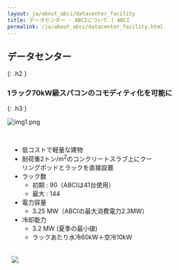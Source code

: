 ```yaml
---
layout: ja/about_abci/datacenter_facility
title: データセンター - ABCIについて | ABCI
permalink: /ja/about_abci/datacenter_facility.html
---
```



## データセンター
{: .h2 }


### 1ラック70kW級スパコンのコモディティ化を可能に
{: .h3 }

![img1.png](../../img/about_abci/data/img1.png)
<br /><br />
<div class="column" style=" max-width:330px; margin:0 10px; margin-bottom:20px">
	<ul class="square_ul">
    	<li class="square">低コストで軽量な建物</li>
        <li class="square">耐荷重2トン/m<sup>2</sup>のコンクリートスラブ上にクーリングポッドとラックを直接設置</li>
        <li class="square">ラック数
        	<ul class="dot_ul">
            	<li class="dot">初期 : 90（ABCIは41台使用）</li>
                <li class="dot">最大 : 144</li>
             </ul>
         </li>
         <li class="square">電力容量
             <ul class="dot_ul">
				<li class="dot">3.25 MW（ABCIの最大消費電力2.3MW）</li>
             </ul>
         </li>
         <li class="square">冷却能力
             <ul class="dot_ul">
                <li class="dot">3.2 MW (夏季の最小値)</li>
                <li class="dot">ラックあたり水冷60kW＋空冷10kW</li>
             </ul>
         </li>
      </ul>   
</div>

<img src="../../img/about_abci/data/img2.png" style="padding:0 10px" />


